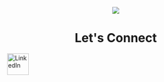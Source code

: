 <p align="center">
  <img src=https://capsule-render.vercel.app/api?type=waving&height=150&color=gradient&text=Hey,%20Everyone!&descAlign=50"/>
</p>

<h1 align="center"><b>Let's Connect</b></h1>

<a href="https://www.linkedin.com/in/joshuaabrahamuoh" target="_blank">
  <img height="50" src="https://github.com/user-attachments/assets/ca2a1c88-2b53-4963-9422-3a354d0383ab" alt="LinkedIn"/>
</a>


<!--
**joshuaa44/joshuaa44** is a ✨ _special_ ✨ repository because its `README.md` (this file) appears on your GitHub profile.
